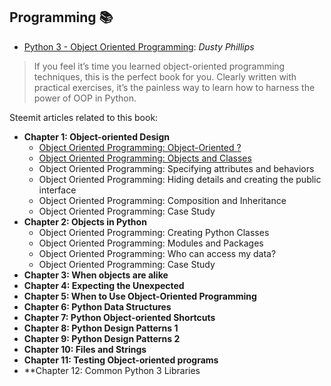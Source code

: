 ## Programming 📚 
- [Python 3 - Object Oriented Programming](https://github.com/valjen/book_collection/blob/master/Programming/Python%203%20-%20Object%20Oriented%20Programming/Python%203%20Object%20Oriented%20Programming%20%5BPhillips%202010-07-26%5D.pdf): *Dusty Phillips*
>If you feel it’s time you learned object-oriented programming techniques, this is the perfect book for you. Clearly written with practical exercises, it’s the painless way to learn how to harness the power of OOP in Python.

Steemit articles related to this book:

- **Chapter 1: Object-oriented Design**
  - [Object Oriented Programming: Object-Oriented ?](https://steemit.com/programming/@sinbad989/object-oriented-programming-object-oriented)
  - [Object Oriented Programming: Objects and Classes](https://steemit.com/programming/@sinbad989/object-oriented-programming-objects-and-classes)
  - Object Oriented Programming: Specifying attributes and behaviors
  - Object Oriented Programming: Hiding details and creating the public interface
  - Object Oriented Programming: Composition and Inheritance
  - Object Oriented Programming: Case Study
- **Chapter 2: Objects in Python**
  - Object Oriented Programming: Creating Python Classes
  - Object Oriented Programming: Modules and Packages
  - Object Oriented Programming: Who can access my data? 
  - Object Oriented Programming: Case Study
- **Chapter 3: When objects are alike**
- **Chapter 4: Expecting the Unexpected**
- **Chapter 5: When to  Use Object-Oriented Programming**
- **Chapter 6: Python Data Structures**
- **Chapter 7: Python Object-oriented Shortcuts**
- **Chapter 8: Python Design Patterns 1**
- **Chapter 9: Python Design Patterns 2**
- **Chapter 10: Files and Strings**
- **Chapter 11: Testing Object-oriented programs**
- **Chapter 12: Common Python 3 Libraries






